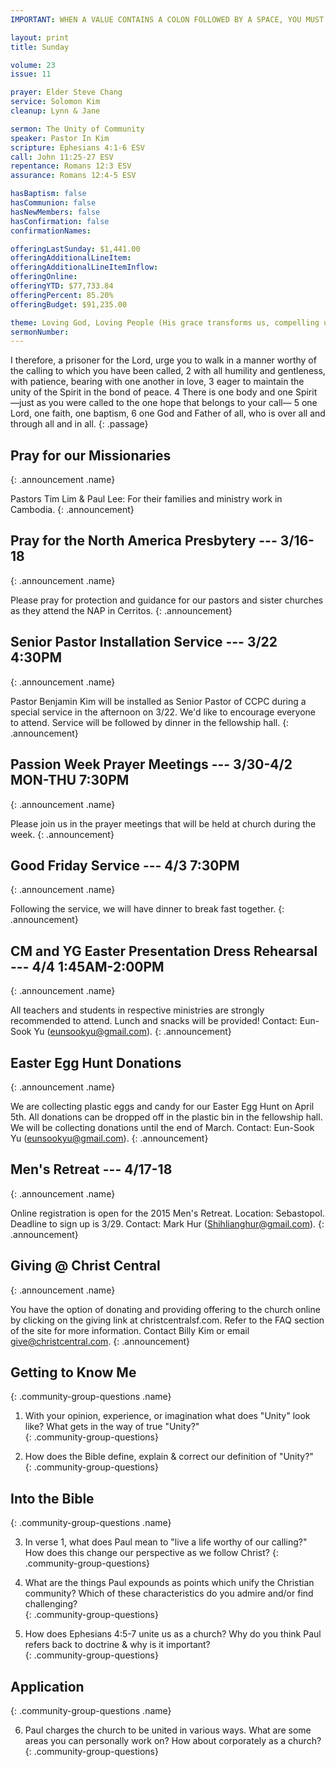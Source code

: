 ```yaml
---
IMPORTANT: WHEN A VALUE CONTAINS A COLON FOLLOWED BY A SPACE, YOU MUST USE &#58;

layout: print
title: Sunday

volume: 23
issue: 11

prayer: Elder Steve Chang
service: Solomon Kim
cleanup: Lynn & Jane

sermon: The Unity of Community
speaker: Pastor In Kim
scripture: Ephesians 4:1-6 ESV
call: John 11:25-27 ESV
repentance: Romans 12:3 ESV
assurance: Romans 12:4-5 ESV

hasBaptism: false
hasCommunion: false
hasNewMembers: false
hasConfirmation: false
confirmationNames: 

offeringLastSunday: $1,441.00
offeringAdditionalLineItem: 
offeringAdditionalLineItemInflow: 
offeringOnline: 
offeringYTD: $77,733.84
offeringPercent: 85.20% 
offeringBudget: $91,235.00

theme: Loving God, Loving People (His grace transforms us, compelling us to love others)
sermonNumber: 
---
```

I therefore, a prisoner for the Lord, urge you to walk in a manner worthy of the calling to which you have been called, 2 with all humility and gentleness, with patience, bearing with one another in love, 3 eager to maintain the unity of the Spirit in the bond of peace. 4 There is one body and one Spirit—just as you were called to the one hope that belongs to your call— 5 one Lord, one faith, one baptism, 6 one God and Father of all, who is over all and through all and in all.
{: .passage}




## Pray for our Missionaries
{: .announcement .name}

Pastors Tim Lim & Paul Lee: For their families and ministry work in Cambodia.
{: .announcement}

## Pray for the North America Presbytery --- 3/16-18
{: .announcement .name}

Please pray for protection and guidance for our pastors and sister churches as they attend the NAP in Cerritos.
{: .announcement}

## Senior Pastor Installation Service --- 3/22 4:30PM
{: .announcement .name}

Pastor Benjamin Kim will be installed as Senior Pastor of CCPC during a special service in the afternoon on 3/22. We'd like to encourage everyone to attend. Service will be followed by dinner in the fellowship hall.
{: .announcement}

## Passion Week Prayer Meetings --- 3/30-4/2 MON-THU 7:30PM
{: .announcement .name}

Please join us in the prayer meetings that will be held at church during the week.
{: .announcement}

## Good Friday Service --- 4/3 7:30PM
{: .announcement .name}

Following the service, we will have dinner to break fast together.
{: .announcement}

## CM and YG Easter Presentation Dress Rehearsal --- 4/4 1:45AM-2:00PM
{: .announcement .name}

All teachers and students in respective ministries are strongly recommended to attend. Lunch and snacks will be provided! Contact: Eun-Sook Yu (eunsookyu@gmail.com).
{: .announcement}

## Easter Egg Hunt Donations
{: .announcement .name}

We are collecting plastic eggs and candy for our Easter Egg Hunt on April 5th.  All donations can be dropped off in the plastic bin in the fellowship hall.  We will be collecting donations until the end of March. Contact: Eun-Sook Yu (eunsookyu@gmail.com).
{: .announcement}

## Men's Retreat --- 4/17-18
{: .announcement .name}

Online registration is open for the 2015 Men's Retreat. Location: Sebastopol. Deadline to sign up is 3/29. Contact: Mark Hur (Shihlianghur@gmail.com).
{: .announcement}

## Giving @ Christ Central
{: .announcement .name}

You have the option of donating and providing offering to the church online by clicking on the giving link at christcentralsf.com. Refer to the FAQ section of the site for more information. Contact Billy Kim or email give@christcentral.com. 
{: .announcement}


## Getting to Know Me
{: .community-group-questions .name}

1) With your opinion, experience, or imagination what does "Unity" look like? What gets in the way of true "Unity?"  
{: .community-group-questions}

2) How does the Bible define, explain & correct our definition of "Unity?"  
{: .community-group-questions}

## Into the Bible
{: .community-group-questions .name}

3) In verse 1, what does Paul mean to "live a life worthy of our calling?" How does this change our perspective as we follow Christ? 
{: .community-group-questions}

4) What are the things Paul expounds as points which unify the Christian community? Which of these characteristics do you admire and/or find challenging?  
{: .community-group-questions}

5) How does Ephesians 4:5-7 unite us as a church? Why do you think Paul refers back to doctrine & why is it important?  
{: .community-group-questions}

## Application
{: .community-group-questions .name}

6) Paul charges the church to be united in various ways. What are some areas you can personally work on? How about corporately as a church?
{: .community-group-questions}

